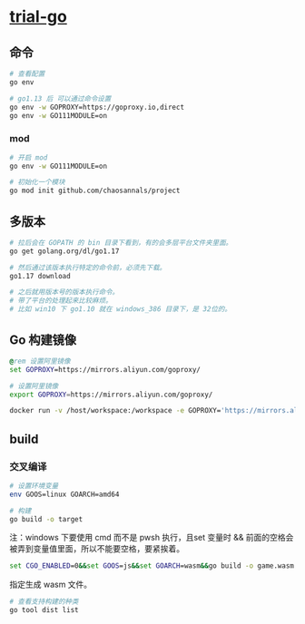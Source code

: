 # [trial-go](https://github.com/chaosannals/trial-go)

## 命令

```bash
# 查看配置
go env

# go1.13 后 可以通过命令设置
go env -w GOPROXY=https://goproxy.io,direct
go env -w GO111MODULE=on
```

### mod

```bash
# 开启 mod
go env -w GO111MODULE=on

# 初始化一个模块
go mod init github.com/chaosannals/project
```


## 多版本

```bash
# 拉后会在 GOPATH 的 bin 目录下看到，有的会多层平台文件夹里面。
go get golang.org/dl/go1.17

# 然后通过该版本执行特定的命令前，必须先下载。
go1.17 download

# 之后就用版本号的版本执行命令。
# 带了平台的处理起来比较麻烦。
# 比如 win10 下 go1.10 就在 windows_386 目录下，是 32位的。
```

## Go 构建镜像

```bat
@rem 设置阿里镜像
set GOPROXY=https://mirrors.aliyun.com/goproxy/
```

```bash
# 设置阿里镜像
export GOPROXY=https://mirrors.aliyun.com/goproxy/
```

```sh
docker run -v /host/workspace:/workspace -e GOPROXY='https://mirrors.aliyun.com/goproxy/' -e GO111MODULE=on --name gomake gomake
```


## build

### 交叉编译

```bash
# 设置环境变量
env GOOS=linux GOARCH=amd64

# 构建
go build -o target
```

注：windows 下要使用 cmd 而不是 pwsh 执行，且set 变量时 && 前面的空格会被弄到变量值里面，所以不能要空格，要紧挨着。
```cmd
set CGO_ENABLED=0&&set GOOS=js&&set GOARCH=wasm&&go build -o game.wasm main.go
```
指定生成 wasm 文件。


```bash
# 查看支持构建的种类
go tool dist list
```
